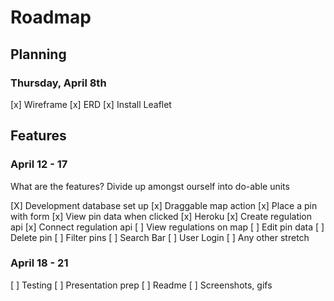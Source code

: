 # Roadmap

## Planning

### Thursday, April 8th

[x] Wireframe
[x] ERD
[x] Install Leaflet

## Features

### April 12 - 17

What are the features? Divide up amongst ourself into do-able units

[X] Development database set up
[x] Draggable map action
[x] Place a pin with form
[x] View pin data when clicked
[x] Heroku
[x] Create regulation api
[x] Connect regulation api
[ ] View regulations on map
[ ] Edit pin data
[ ] Delete pin
[ ] Filter pins
[ ] Search Bar
[ ] User Login
[ ] Any other stretch

### April 18 - 21

[ ] Testing
[ ] Presentation prep
[ ] Readme
[ ] Screenshots, gifs
